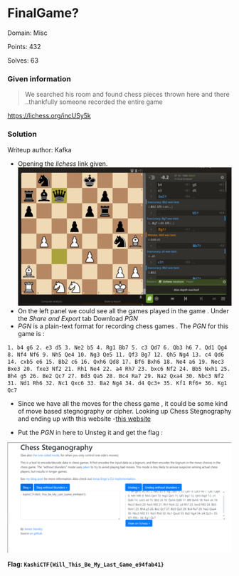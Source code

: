 # FinalGame?

Domain: Misc

Points: 432

Solves: 63

### Given information

> We searched his room and found chess pieces thrown here and there ..thankfully someone recorded the entire game

https://lichess.org/incUSy5k

### Solution

Writeup author: Kafka


- Opening the *lichess* link given.
  ![alt text](image.png)
-  On the left panel we could see all the games played in the game . Under the *Share and Export* tab Download *PGN*
- *PGN*  is a plain-text format for recording chess games . The *PGN* for this game is : 

```
1. b4 g6 2. e3 d5 3. Ne2 b5 4. Rg1 Bb7 5. c3 Qd7 6. Qb3 h6 7. Qd1 Qg4 8. Nf4 Nf6 9. Nh5 Qe4 10. Ng3 Qe5 11. Qf3 Bg7 12. Qh5 Ng4 13. c4 Qd6 14. cxb5 e6 15. Bb2 c6 16. Qxh6 Qd8 17. Bf6 Bxh6 18. Ne4 a6 19. Nec3 Bxe3 20. fxe3 Nf2 21. Rh1 Ne4 22. a4 Rh7 23. bxc6 Nf2 24. Bb5 Nxh1 25. Bh4 g5 26. Be2 Qc7 27. Bd3 Qa5 28. Bc4 Ra7 29. Na2 Qxa4 30. Nbc3 Nf2 31. Nd1 Rh6 32. Nc1 Qxc6 33. Ba2 Ng4 34. d4 Qc3+ 35. Kf1 Rf6+ 36. Kg1 Qc7 

```


- Since we have all the moves for the chess game , it could be some kind of move based stegnography or cipher. Looking up Chess Stegnography and ending up with this website -[this website](https://incoherency.co.uk/chess-steg/)

- Put the *PGN* in here to Unsteg it and get the flag : 

![alt text](image-1.png)

**Flag: `KashiCTF{Will_This_Be_My_Last_Game_e94fab41}`**
